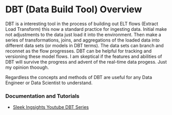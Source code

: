 # DBT (Data Build Tool) Overview
DBT is a interesting tool in the process of building out ELT flows (Extract Load Transform) this now a standard practice for ingesting data. Initial make not adjustments to the data just load it into the environment. Then make a series of transformations, joins, and aggregations of the loaded data into different data sets (or models in DBT terms). The data sets can branch and reconnet as the flow progresses. DBT can be helpful for tracking and versioning these model flows. I am skeptical if the features and abilities of DBT will survive the progress and advent of the real-time data progess. Just my opinion thoough.

Regardless the concepts and methods of DBT are useful for any Data Engineer or Data Scientist to understand.


### Documentation and Tutorials
- [Sleek Ingsights Youtube DBT Series](https://www.youtube.com/playlist?list=PLc2EZr8W2QIBegSYp4dEIMrfLj_cCJgYA)
